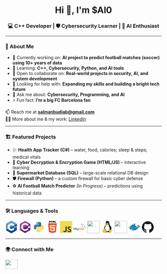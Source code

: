 <h1 align="center">Hi 👋, I'm $Al0</h1>
<h3 align="center">💻 C++ Developer | 🛡️ Cybersecurity Learner | 🤖 AI Enthusiast</h3>



---

### 🚀 About Me
- 🔭 Currently working on: **AI project to predict football matches (soccer) using 10+ years of data**  
- 🌱 Learning: **C++, Cybersecurity, Python, and AI tools**  
- 👯 Open to collaborate on: **Real-world projects in security, AI, and system development**  
- 🤝 Looking for help with: **Expanding my skills and building a bright tech future**  
- 💬 Ask me about: **Cybersecurity, Programming, and AI**  
- ⚡ Fun fact: **I’m a big FC Barcelona fan**  

📫 Reach me at **salmanbudiab@gmail.com**  
👨‍💻 More about me & my work: [LinkedIn](https://www.linkedin.com/in/salman-b-114831352/)  

---

### 🏗️ Featured Projects  
- 🩺 **Health App Tracker (C#)** – water, food, calories; sleep & steps; medical vitals  
- 🔐 **Cyber Decryption & Encryption Game (HTML/JS)** – interactive learning  
- 🏪 **Supermarket Database (SQL)** – large-scale relational DB design  
- 🛡️ **Firewall (Python)** – a custom firewall for basic cyber defense  
- ⚽ **AI Football Match Predictor** *(In Progress)* – predictions using historical data  

---

### 🛠️ Languages & Tools  
<p align="left">
  <img src="https://raw.githubusercontent.com/devicons/devicon/master/icons/cplusplus/cplusplus-original.svg" width="40" height="40" />  
  <img src="https://raw.githubusercontent.com/devicons/devicon/master/icons/csharp/csharp-original.svg" width="40" height="40" />  
  <img src="https://raw.githubusercontent.com/devicons/devicon/master/icons/python/python-original.svg" width="40" height="40" />  
  <img src="https://raw.githubusercontent.com/devicons/devicon/master/icons/html5/html5-original-wordmark.svg" width="40" height="40" />  
  <img src="https://raw.githubusercontent.com/devicons/devicon/master/icons/javascript/javascript-original.svg" width="40" height="40" />  
  <img src="https://raw.githubusercontent.com/devicons/devicon/master/icons/mysql/mysql-original-wordmark.svg" width="40" height="40" />  
  <img src="https://www.svgrepo.com/show/303229/microsoft-sql-server-logo.svg" width="40" height="40" />  
  <img src="https://raw.githubusercontent.com/devicons/devicon/master/icons/linux/linux-original.svg" width="40" height="40" />  
  <img src="https://git-scm.com/images/logos/downloads/Git-Icon-1788C.png" width="40" height="40" />  
  <img src="https://raw.githubusercontent.com/devicons/devicon/master/icons/docker/docker-original.svg" width="40" height="40" />  
  <img src="https://raw.githubusercontent.com/devicons/devicon/master/icons/github/github-original.svg" width="40" height="40" />
</p>

---

### 🌍 Connect with Me
<p align="left">
  <a href="https://www.linkedin.com/in/salman-b-114831352/" target="_blank">
    <img align="center" src="https://raw.githubusercontent.com/rahuldkjain/github-profile-readme-generator/master/src/images/icons/Social/linked-in-alt.svg" height="30" width="40" />
  </a>
</p>
